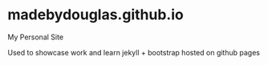# madebydouglas.github.io
My Personal Site

Used to showcase work and learn jekyll + bootstrap hosted on github pages
